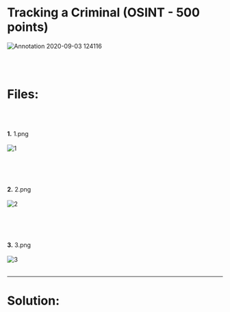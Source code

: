 # Tracking a Criminal (OSINT - 500 points)

![Annotation 2020-09-03 124116](https://user-images.githubusercontent.com/70543460/92507313-70da3000-f20f-11ea-8d43-4f01be40db77.png)

<br/><br/>

# Files:

<br/><br/>

**1.** 1.png
<br/><br/>
![1](https://user-images.githubusercontent.com/70543460/92507444-aa12a000-f20f-11ea-81fb-2259503aab5b.png)
<br/><br/>

<br/><br/>

**2.** 2.png
<br/><br/>
![2](https://user-images.githubusercontent.com/70543460/92507501-c1518d80-f20f-11ea-83ac-e4fad7151031.png)
<br/><br/>

<br/><br/>

**3.** 3.png
<br/><br/>
![3](https://user-images.githubusercontent.com/70543460/92507535-cf071300-f20f-11ea-95a4-4828dcf552f3.png)
<br/><br/>

-----

# Solution:

<br/><br/>



